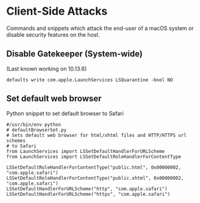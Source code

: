 # Client-Side Attacks
Commands and snippets which attack the end-user of a macOS system or disable security features on the host.

## Disable Gatekeeper (System-wide)
(Last known working on 10.13.6)

`defaults write com.apple.LaunchServices LSQuarantine -bool NO`

## Set default web browser
Python snippet to set default browser to Safari

```
#/usr/bin/env python
# defaultBrowserSet.py
# Sets default web browser for html/xhtml files and HTTP/HTTPS url schemes
# to Safari
from LaunchServices import LSSetDefaultHandlerForURLScheme
from LaunchServices import LSSetDefaultRoleHandlerForContentType

LSSetDefaultRoleHandlerForContentType("public.html", 0x00000002, "com.apple.safari")
LSSetDefaultRoleHandlerForContentType("public.xhtml", 0x00000002, "com.apple.safari")
LSSetDefaultHandlerForURLScheme("http", "com.apple.safari")
LSSetDefaultHandlerForURLScheme("https", "com.apple.safari")
```
